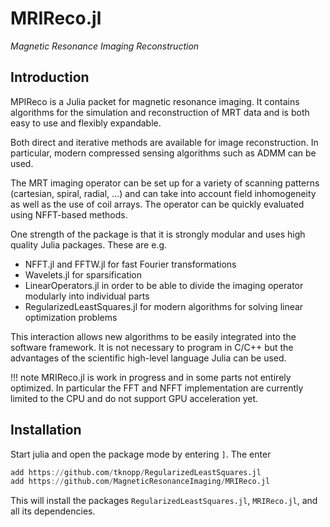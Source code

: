 # MRIReco.jl

*Magnetic Resonance Imaging Reconstruction*

## Introduction

MPIReco is a Julia packet for magnetic resonance imaging. It contains algorithms for the simulation and reconstruction of MRT data and is both easy to use and flexibly expandable.

Both direct and iterative methods are available for image reconstruction. In particular, modern compressed sensing algorithms such as ADMM can be used.

The MRT imaging operator can be set up for a variety of scanning patterns (cartesian, spiral, radial, ...) and can take into account field inhomogeneity as well as the use of coil arrays. The operator can be quickly evaluated using NFFT-based methods.

One strength of the package is that it is strongly modular and uses high quality Julia packages. These are e.g.
 * NFFT.jl and FFTW.jl for fast Fourier transformations
 * Wavelets.jl for sparsification
 * LinearOperators.jl in order to be able to divide the imaging operator modularly into individual parts
 * RegularizedLeastSquares.jl for modern algorithms for solving linear optimization problems

This interaction allows new algorithms to be easily integrated into the software framework. It is not necessary to program in C/C++ but the advantages of the scientific high-level language Julia can be used.

!!! note
    MRIReco.jl is work in progress and in some parts not entirely optimized. In particular the FFT and NFFT implementation are currently limited to the CPU and do not support
    GPU acceleration yet.

## Installation

Start julia and open the package mode by entering `]`. The enter
```julia
add https://github.com/tknopp/RegularizedLeastSquares.jl
add https://github.com/MagneticResonanceImaging/MRIReco.jl
```
This will install the packages `RegularizedLeastSquares.jl`, `MRIReco.jl`, and all its dependencies.
